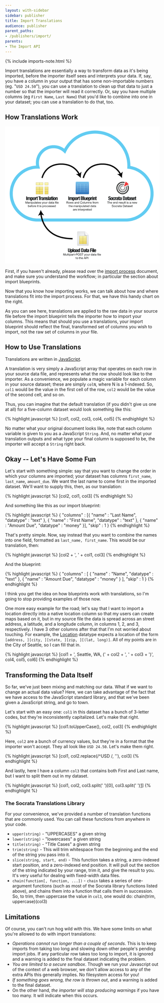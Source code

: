 ```yaml
---
layout: with-sidebar
sidebar: publisher
title: Import Translations
audience: publisher
parent_paths:
- /publishers/import/
parents:
- The Import API
---
```


{% include imports-note.html %}

Import translations are essentially a way to transform data as it's being imported, before the importer itself sees and interprets your data. If, say, you have a column in your output that has some non-importable numbers (eg. "`USD 24.50`"), you can use a translation to clean up that data to just a number so that the importer will read it correctly. Or, say you have multiple columns (eg `First Name`, `Last Name`) that you'd like to combine into one in your dataset; you can use a translation to do that, too.

## How Translations Work

![Translation Workflow](/img/translation-workflow.png)

First, if you haven't already, please read over the [import process][1] document, and make sure you understand the workflow; in particular the section about import blueprints.

Now that you know how importing works, we can talk about how and where translations fit into the import process. For that, we have this handy chart on the right.

As you can see here, translations are applied to the raw data in your source file before the import blueprint tells the importer how to import your columns. This means that should you use a translations, your import blueprint should reflect the final, transformed set of columns you wish to import, not the raw set of columns in your file.

## How to Use Translations

Translations are written in [JavaScript][2].

A translation is very simply a JavaScript array that operates on each row in your source data file, and represents what the row should look like to the importer. As a convenience, we populate a magic variable for each column in your source dataset; these are simply `colN`, where N is a 1-indexed. So, `col1` would be the value in the first cell of the row, `col2` would be the value of the second cell, and so on.

Thus, you can imagine that the default translation (if you didn't give us one at all) for a five-column dataset would look something like this:

{% highlight javascript %}
[col1, col2, col3, col4, col5]
{% endhighlight %}

No matter what your original document looks like, note that each column variable is given to you as a JavaScript `String`. And, no matter what your translation outputs and what type your final column is supposed to be, the importer will accept a `String` right back.

## Okay -- Let's Have Some Fun

Let's start with something simple: say that you want to change the order in which your columns are imported; your dataset has columns `first_name`, `last_name`, `amount_due`. We want the last name to come first in the imported dataset. We'll want to supply this, then, as our translation:

{% highlight javascript %}
[col2, col1, col3]
{% endhighlight %}

And something like this as our import blueprint:

{% highlight javascript %}
{
  "columns" : [{
    "name" : "Last Name",
    "datatype" : "text"
  }, {
    "name" : "First Name",
    "datatype" : "text"
  }, {
    "name" : "Amount Due",
    "datatype" : "money"
  }],
  "skip" : 1
}
{% endhighlight %}

That's pretty simple. Now, say instead that you want to combine the names into one field, formatted as `last_name, first_name`. This would be our translation, then:

{% highlight javascript %}
[col2 + ', ' + col1, col3]
{% endhighlight %}

And the blueprint:

{% highlight javascript %}
{
  "columns" : [ {
    "name" : "Name",
    "datatype" : "text"
  }, {
    "name" : "Amount Due",
    "datatype" : "money"
  } ],
  "skip" : 1
}
{% endhighlight %}

I think you get the idea on how blueprints work with translations, so I'm going to stop providing examples of those now.

One more easy example for the road; let's say that I want to import a location directly into a native location column so that my users can create maps based on it, but in my source file the data is spread across an street address, a latitude, and a longitude column, in columns 1, 2, and 3, respectively. I have 3 other columns after that that I'm not worried about touching. For example, the [Location](/docs/datatypes/location.html) datatype expects a location of the form `[address, ][city, ][state, ][zip, ][(lat, long)]`. All of my points are in the City of Seattle, so I can fill that in.

{% highlight javascript %}
[col1 + ', Seattle, WA, (' + col2 + ', ' + col3 + ')', col4, col5, col6]
{% endhighlight %}

## Transforming the Data Itself

So far, we've just been mixing and matching our data. What if we want to change an actual data value? Here, we can take advantage of the fact that we have access to the JavaScript standard library, and that we've been given a JavaScript string, and go to town.

Let's start with an easy one: `col1` in this dataset has a bunch of 3-letter codes, but they're inconsistently capitalized. Let's make that right.

{% highlight javascript %}
[col1.toUpperCase(), col2, col3]
{% endhighlight %}

Here, `col2` are a bunch of currency values, but they're in a format that the importer won't accept. They all look like `USD 24.50`. Let's make them right.

{% highlight javascript %}
[col1, col2.replace(/^USD /, ''), col3]
{% endhighlight %}

And lastly, here I have a column `col3` that contains both First and Last name, but I want to split them out in my dataset.

{% highlight javascript %}
[col1, col2, col3.split(' ')[0], col3.split(' ')[1]]
{% endhighlight %}

### The Socrata Translations Library

For your convenience, we've provided a number of translation functions that are commonly used. You can call these functions from anywhere in your code.

- `upper(string)` - "UPPERCASES" a given string 
- `lower(string)` - "lowercases" a given string
- `title(string)` - "Title Cases" a given string
- `trim(string)` - This will trim whitespace from the beginning and the end of the string you pass into it.
- `slice(string, start, end)` - This function takes a string, a zero-indexed start position, and a zero-indexed end position. It will pull out the section of the string indicated by your range, trim it, and give the result to you. It's very useful for dealing with fixed-width data files.
- `chain(function[, function, ...])` - `chain` takes a series of one-argument functions (such as most of the Socrata library functions listed above), and chains them into a function that calls them in succession. So, to trim, then uppercase the value in `col3`, one would do: chain(trim, uppercase)(col3)

## Limitations

Of course, you can't run hog wild with this. We have some limits on what you're allowed to do with import translations:

* *Operations cannot run longer than a couple of seconds*. This is to keep imports from taking too long and slowing down other people's pending import jobs. If any particular row takes too long to import, it is ignored and a warning is added to the final dataset indicating the problem.
* *You are limited to a secure sandbox*. Though we run your Javascript out of the context of a web browser, we don't allow access to any of the extra APIs this generally implies. No filesystem access for you!
* *If something goes wrong, the row is thrown out*, and a warning is added to the final dataset.
* On the other hand, *the importer will stop producing warnings* if you have too many. It will indicate when this occurs.

 [1]: /publisher/imports/
 [2]: http://en.wikipedia.org/wiki/JavaScript

